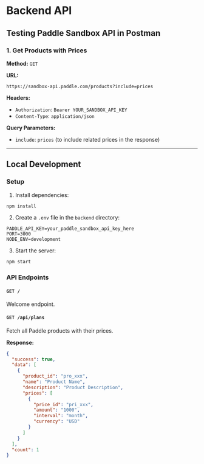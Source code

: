 # Backend API

## Testing Paddle Sandbox API in Postman

### 1. Get Products with Prices

**Method:** `GET`

**URL:**
```
https://sandbox-api.paddle.com/products?include=prices
```

**Headers:**
- `Authorization`: `Bearer YOUR_SANDBOX_API_KEY`
- `Content-Type`: `application/json`

**Query Parameters:**
- `include`: `prices` (to include related prices in the response)

---

## Local Development

### Setup

1. Install dependencies:
```bash
npm install
```

2. Create a `.env` file in the `backend` directory:
```env
PADDLE_API_KEY=your_paddle_sandbox_api_key_here
PORT=3000
NODE_ENV=development
```

3. Start the server:
```bash
npm start
```

### API Endpoints

#### `GET /`
Welcome endpoint.

#### `GET /api/plans`
Fetch all Paddle products with their prices.

**Response:**
```json
{
  "success": true,
  "data": [
    {
      "product_id": "pro_xxx",
      "name": "Product Name",
      "description": "Product Description",
      "prices": [
        {
          "price_id": "pri_xxx",
          "amount": "1000",
          "interval": "month",
          "currency": "USD"
        }
      ]
    }
  ],
  "count": 1
}
```
